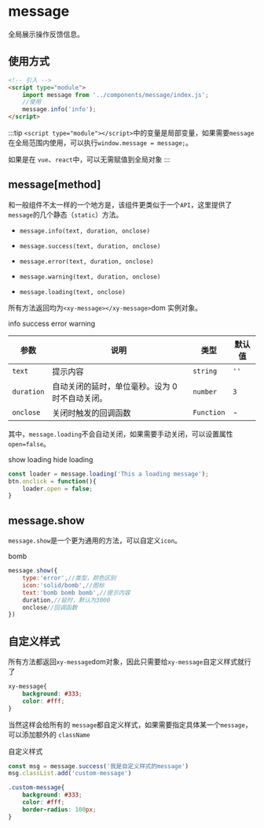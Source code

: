 <script setup>
import { onMounted } from 'vue'
import './index.css'
  onMounted(() => {
    import('../../components/button/')
    import('../../components/message/').then((res)=> {
        window.message = res.default
    })
  })
</script>

# message

全局展示操作反馈信息。

## 使用方式

```html
<!-- 引入 -->
<script type="module">
    import message from '../components/message/index.js';
    //使用
    message.info('info');
</script>
```
:::tip
`<script type="module"></script>`中的变量是局部变量，如果需要`message`在全局范围内使用，可以执行`window.message = message;`。

如果是在 `vue`、`react`中，可以无需赋值到全局对象
:::

## message[method]

和一般组件不太一样的一个地方是，该组件更类似于一个`API`，这里提供了`message`的几个静态（`static`）方法。

* `message.info(text, duration, onclose)`

* `message.success(text, duration, onclose)`

* `message.error(text, duration, onclose)`

* `message.warning(text, duration, onclose)`

* `message.loading(text, onclose)`

所有方法返回均为`<xy-message></xy-message>`dom 实例对象。

<div class="wrap">
<xy-button type="primary" onclick="message.info('This a info message')">info</xy-button>
<xy-button type="primary" onclick="message.success('This a success message')">success</xy-button>
<xy-button type="primary" onclick="message.error('This a error message')">error</xy-button>
<xy-button type="primary" onclick="message.warning('This a warning message')">warning</xy-button>
</div>

|参数|说明|类型|默认值|
|---|---|---|---|
|`text`|提示内容|`string`|`''`|
|`duration`|自动关闭的延时，单位毫秒。设为 0 时不自动关闭。|`number`|`3`|
|`onclose`|关闭时触发的回调函数|`Function`|-|

其中，`message.loading`不会自动关闭，如果需要手动关闭，可以设置属性`open=false`。

<div class="wrap">
<xy-button type="primary" onclick="if(this.loader?.open) return;this.loader = message.loading('This a loading message')">show loading</xy-button>
<xy-button type="primary" onclick="this.previousElementSibling.loader.open = false">hide loading</xy-button>
</div>

```js
const loader = message.loading('This a loading message');
btn.onclick = function(){
    loader.open = false;
}
```

## message.show

`message.show`是一个更为通用的方法，可以自定义`icon`。

<div class="wrap">
<xy-button type="primary" onclick="message.show({type:'error',icon:'solid/bomb',text:'bomb bomb bomb'})">bomb</xy-button>
</div>

```js
message.show({
    type:'error',//类型，颜色区别
    icon:'solid/bomb',//图标
    text:'bomb bomb bomb',//提示内容
    duration,//延时，默认为3000
    onclose//回调函数
})
```

## 自定义样式

所有方法都返回`xy-message`dom对象，因此只需要给`xy-message`自定义样式就行了

```css
xy-message{
    background: #333;
    color: #fff;
}
```

<style>
.custom-message{
    background: #333;
    color: #fff;
    border-radius: 100px
}
</style>

当然这样会给所有的 `message`都自定义样式，如果需要指定具体某一个`message`，可以添加额外的 `className`

<div class="wrap">
<xy-button type="primary" onclick="const msg = message.success('我是自定义样式的message');msg.classList.add('custom-message')">自定义样式</xy-button>
</div>

```js
const msg = message.success('我是自定义样式的message')
msg.classList.add('custom-message')
```

```css
.custom-message{
    background: #333;
    color: #fff;
    border-radius: 100px;
}
```

